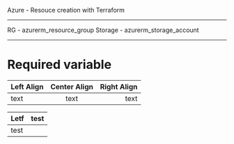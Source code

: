 Azure - Resouce creation with Terraform  
_______________________________________________________________________________________________________________________________________________________________________________________________
RG - azurerm_resource_group
Storage - azurerm_storage_account
_______________________________________________________________________________________________________________________________________________________________________________________________
# Required variable
| Left Align | Center Align | Right Align |
|:-----------|:------------:|------------:|
| text       | text         | text        |

| Letf | test |
|:--|:-|
| test |
